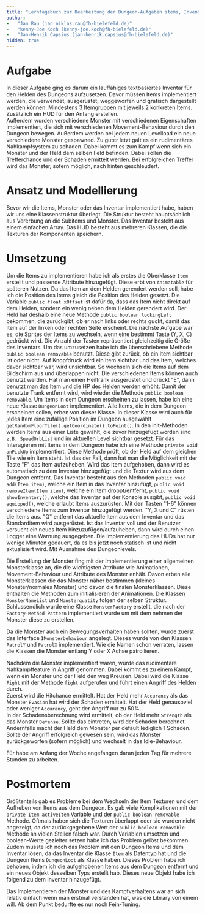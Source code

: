 ```yaml
---
title: "Lerntagebuch zur Bearbeitung der Dungeon-Aufgaben items, Inventar, Monster und Nahkampf"
author:
-   "Jan Rau (jan_niklas.rau@fh-bielefeld.de)"
-   "kenny-Joe Koch (kenny-joe.koch@fh-bielefeld.de)"
-   "Jan-Henrik Capsius (jan-henrik.capsius@fh-bielefeld.de)"
hidden: true
---
```


# Aufgabe

In dieser Aufgabe ging es darum ein lauffähiges textbasiertes Inventar für den Helden des Dungeons aufzusetzen. Davor müssen Items implementiert werden, die verwendet, ausgerüstet, weggeworfen und grafisch dargestellt werden können. Mindestens 3 Itemgruppen mit jeweils 2 konkreten Items.
Zusätzlich ein HUD für den Anfang erstellen.  
Außerdem wurden verschiedene Monster mit verschiedenen Eigenschaften implementiert, die sich mit verschiedenen Movement-Behaviour durch den Dungeon bewegen. Außerdem werden bei jedem neuen Levelload ein neue verschiedene Monster gespawned. Zu guter letzt galt es ein rudimentäres Nahkampfsystem zu schaden. Dabei kommt es zum Kampf wenn sich ein Monster und der Held dem selben Feld befinden. Dabei sollen die Trefferchance und der Schaden ermittelt werden. Bei erfolgreichen Treffer wird das Monster, sofern möglich, nach hinten geschleudert. 

# Ansatz und Modellierung

Bevor wir die Items, Monster oder das Inventar implementiert habe, haben wir uns eine Klassenstruktur überlegt. Die Struktur besteht hauptsächlich aus Vererbung an die Subitems und Monster. Das Inventar besteht aus einem einfachen Array. Das HUD besteht aus mehreren Klassen, die die Texturen der Komponenten speichern.

# Umsetzung

Um die Items zu implementieren habe ich als erstes die Oberklasse `Item` erstellt und passende Attribute hinzugefügt. Diese erbt von `Animatable` für späteren Nutzen. Da das Item an dem Helden gerendert werden soll, habe ich die Position des Items gleich die Position des Helden gesetzt. Die Variable `public float xOffset` ist dafür da, dass das Item nicht direkt auf dem Helden, sondern ein wenig neben dem Helden gerendert wird. Der Held hat deshalb eine neue Methode `public boolean lookingLeft` bekommen, die zurückgibt, ob er nach links oder rechts guckt, damit das Item auf der linken oder rechten Seite erscheint. Die nächste Aufgabe war es, die Sprites der Items zu wechseln, wenn eine bestimmt Taste (Y, X, C) gedrückt wird. Die Anzahl der Tasten repräsentiert gleichzeitig die Größe des Inventars. Um das umzusetzen habe ich die überschriebene Methode `public boolean removable` benutzt. Diese gibt zurück, ob ein Item sichtbar ist oder nicht. Auf Knopfdruck wird ein Item sichtbar und das Item, welches davor sichtbar war, wird unsichtbar. So wechseln sich die Items auf dem Bildschirm aus und überlappen nicht. Die verschiedenen Items können auch benutzt werden. Hat man einen Heiltrank ausgerüstet und drückt "E", dann benutzt man das Item und die HP des Helden werden erhöht. Damit der benutzte Trank entfernt wird, wird wieder die Methode `public boolean removable`. Um Items in dem Dungeon erscheinen zu lassen, habe ich eine neue Klasse `DungeonLoot` implementiert. Alle Items, die in dem Dungeon erscheinen sollen, erben von dieser Klasse. In dieser Klasse wird auch für jedes Item eine zufällige Position im Dungeon ausgewählt `getRandomFloorTile().getCoordinate().toPoint()`. In den init-Methoden werden Items aus einer Liste gewählt, die zuvor hinzugefügt worden sind` z.B. SpeedOrbList` und im aktuellen Level sichtbar gesetzt. Für das Interagieren mit Items in dem Dungeon habe ich eine Methode `private void onPickUp` implementiert. Diese Methode prüft, ob der Held auf dem gleichen Tile wie ein Item steht. Ist das der Fall, dann hat man die Möglichkeit mit der Taste "F" das Item aufzuheben. Wird das Item aufgehoben, dann wird es automatisch zu dem Inventar hinzugefügt und die Textur wird aus dem Dungeon entfernt. Das Inventar besteht aus den Methoden `public void add(Item item)`, welche ein Item in das Inventar hinzufügt, `public void removeItem(Item item)`, welche ein Item droppt/entfernt, `public void showInventory()`, welche das Inventar auf der Konsole ausgibt, `public void equipped()`, welche erlaubt Items auszurüsten. Mit den Tasten "1-6" können verschiedene Items zum Inventar hinzugefügt werden. "Y, X und C" rüsten die Items aus. "Q" entfernt das aktuelle Item aus dem Inventar und das Standarditem wird ausgerüstet.
Ist das Inventar voll und der Benutzer versucht ein neues Item hinzuzufügen/aufzuheben, dann wird durch einen Logger eine Warnung ausgegeben.
Die Implementierung des HUDs hat nur wenige Minuten gedauert, da es bis jetzt noch statisch ist und nicht aktualisiert wird. Mit Ausnahme des Dungeonlevels.
 

Die Erstellung der Monster fing mit der Implementierung einer allgemeinen Monsterklasse an, die die wichtigsten Attribute wie Animationen, Movement-Behaviour und Attribute des Monster enhält. Davon erben alle Monsterklassen die das Monster näher bestimmen (kleines Monster/normales Monster) und davon die finalen Monsterklassen. Diese enthalten die Methoden zum initialisieren der Animationen. Die Klassen `MonsterNameList` und `Monsterquatity` folgen der selben Struktur. Schlussendlich wurde eine Klasse `MonsterFactory` erstellt, die nach der `Factory-Method Pattern` implementiert wurde um mit dem nehmen der Monster diese zu erstellen.  

Da die Monster auch ein Bewegungsverhalten haben sollten, wurde zuerst das Interface `IMonsterbehaviour` angelegt. Dieses wurde von den Klassen `PatrolY` und `PatrolX` implementiert. Wie die Namen schon verraten, lassen die Klassen die Monster entlang Y oder X Achse patrollieren.   

Nachdem die Monster implementiert waren, wurde das rudimentäre Nahkampffeature in Angriff genommen. Dabei kommt es zu einem Kampf, wenn ein Monster und der Held den weg Kreuzen. Dabei wird die Klasse `Fight` mit der Methode `fight` aufgerufen und führt einen Angriff des Helden durch.  
Zuerst wird die Hitchance ermittelt. Hat der Held mehr `Accurancy` als das Monster `Evasion` hat wird der Schaden ermittelt. Hat der Held genausoviel oder weniger `Accurancy`, geht der Angriff nur zu 50%.  
In der Schadensberechnung wird ermittelt, ob der Held mehr `Strength` als das Monster `Defense`. Sollte das eintreten, wird der Schaden berechnet. Andernfalls macht der Held dem Monster per default lediglich 1 Schaden.  
Sollte der Angriff erfolgreich gewesen sein, wird das Monster zurückgeworfen (sofern möglich) und wechselt in das Idle-Behaviour. 

Für habe am Anfang der Woche angefangen daran jeden Tag für mehrere Stunden zu arbeiten. 


# Postmortem

Größtenteils gab es Probleme bei dem Wechseln der Item Texturen und dem Aufheben von Items aus dem Dungeon. Es gab viele Komplikationen mit der `private Item activeItem` Variable und der `public boolean removable` Methode. Oftmals haben sich die Texturen überlappt oder sie wurden nicht angezeigt, da der zurückgegebene Wert der `public boolean removable` Methode an vielen Stellen falsch war. Durch Variablen umsetzen und boolean-Werte gezielter setzen habe ich das Problem gelöst bekommen. Zudem musste ich noch das Problem mit den Dungeon Items und dem Inventar lösen, da das Inventar die Klasse `Item` als Datentyp hat und die Dungeon Items `DungeonLoot` als Klasse haben. Dieses Problem habe ich behoben, indem ich die aufgehobenen Items aus dem Dungeon entfernt und ein neues Objekt desselben Typs erstellt hab. Dieses neue Objekt habe ich folgend zu dem Inventar hinzugefügt.

Das Implementieren der Monster und des Kampfverhaltens war an sich relativ einfach wenn man erstmal verstanden hat, was die Library von einem will. Ab dem Punkt bedurfte es nur noch Fein-Tuning.

